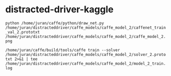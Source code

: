 # distracted-driver-kaggle

`python /home/juran/caffe/python/draw_net.py /home/juran/distracteddriver/caffe_models/caffe_model_2/caffenet_train_val_2.prototxt /home/juran/distracteddriver/caffe_models/caffe_model_2/caffe_model_2.png`

`/home/juran/caffe/build/tools/caffe train --solver /home/juran/distracteddriver/caffe_models/caffe_model_2/solver_2.prototxt 2>&1 | tee /home/juran/distracteddriver/caffe_models/caffe_model_2/model_2_train.log`
